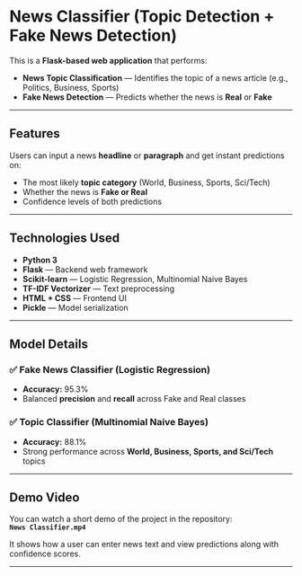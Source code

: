 # News Classifier (Topic Detection + Fake News Detection)

This is a **Flask-based web application** that performs:

- **News Topic Classification** — Identifies the topic of a news article (e.g., Politics, Business, Sports)
- **Fake News Detection** — Predicts whether the news is **Real** or **Fake**

---

## Features

Users can input a news **headline** or **paragraph** and get instant predictions on:

-  The most likely **topic category** (World, Business, Sports, Sci/Tech)
-  Whether the news is **Fake or Real**
-  Confidence levels of both predictions

---

## Technologies Used

- **Python 3**
- **Flask** — Backend web framework
- **Scikit-learn** — Logistic Regression, Multinomial Naive Bayes
- **TF-IDF Vectorizer** — Text preprocessing
- **HTML + CSS** — Frontend UI
- **Pickle** — Model serialization

---

## Model Details

### ✅ Fake News Classifier (Logistic Regression)
- **Accuracy:** 95.3%
- Balanced **precision** and **recall** across Fake and Real classes

### ✅ Topic Classifier (Multinomial Naive Bayes)
- **Accuracy:** 88.1%
- Strong performance across **World, Business, Sports, and Sci/Tech** topics

---

## Demo Video

You can watch a short demo of the project in the repository:  
**`News Classifier.mp4`**

It shows how a user can enter news text and view predictions along with confidence scores.

---




